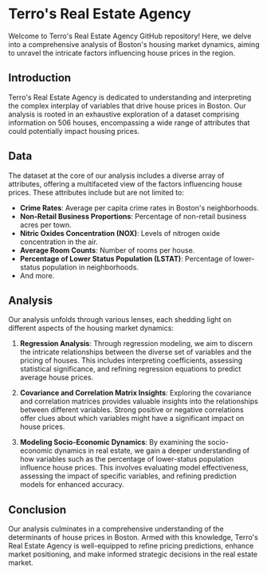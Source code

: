 # Terro's Real Estate Agency

Welcome to Terro's Real Estate Agency GitHub repository! Here, we delve into a comprehensive analysis of Boston's housing market dynamics, aiming to unravel the intricate factors influencing house prices in the region.

## Introduction

Terro's Real Estate Agency is dedicated to understanding and interpreting the complex interplay of variables that drive house prices in Boston. Our analysis is rooted in an exhaustive exploration of a dataset comprising information on 506 houses, encompassing a wide range of attributes that could potentially impact housing prices.

## Data

The dataset at the core of our analysis includes a diverse array of attributes, offering a multifaceted view of the factors influencing house prices. These attributes include but are not limited to:

- **Crime Rates**: Average per capita crime rates in Boston's neighborhoods.
- **Non-Retail Business Proportions**: Percentage of non-retail business acres per town.
- **Nitric Oxides Concentration (NOX)**: Levels of nitrogen oxide concentration in the air.
- **Average Room Counts**: Number of rooms per house.
- **Percentage of Lower Status Population (LSTAT)**: Percentage of lower-status population in neighborhoods.
- And more.

## Analysis

Our analysis unfolds through various lenses, each shedding light on different aspects of the housing market dynamics:

1. **Regression Analysis**: Through regression modeling, we aim to discern the intricate relationships between the diverse set of variables and the pricing of houses. This includes interpreting coefficients, assessing statistical significance, and refining regression equations to predict average house prices.

2. **Covariance and Correlation Matrix Insights**: Exploring the covariance and correlation matrices provides valuable insights into the relationships between different variables. Strong positive or negative correlations offer clues about which variables might have a significant impact on house prices.

3. **Modeling Socio-Economic Dynamics**: By examining the socio-economic dynamics in real estate, we gain a deeper understanding of how variables such as the percentage of lower-status population influence house prices. This involves evaluating model effectiveness, assessing the impact of specific variables, and refining prediction models for enhanced accuracy.

## Conclusion

Our analysis culminates in a comprehensive understanding of the determinants of house prices in Boston. Armed with this knowledge, Terro's Real Estate Agency is well-equipped to refine pricing predictions, enhance market positioning, and make informed strategic decisions in the real estate market.
